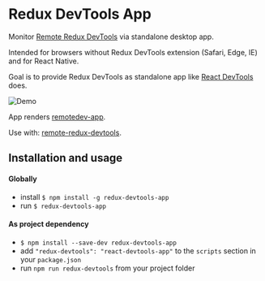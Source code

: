 # Redux DevTools App
Monitor [Remote Redux DevTools](https://github.com/zalmoxisus/remote-redux-devtools) via standalone desktop app. 

Intended for browsers without Redux DevTools extension (Safari, Edge, IE) and for React Native.

Goal is to provide Redux DevTools as standalone app like [React DevTools](https://github.com/facebook/react-devtools) does.

![Demo](https://adamfolwarczny.com/img/github/redux-devtools-app-demo.png)

App renders [remotedev-app](https://github.com/zalmoxisus/remotedev-app).

Use with: [remote-redux-devtools](https://github.com/zalmoxisus/remote-redux-devtools).

## Installation and usage
#### Globally
- install ```$ npm install -g redux-devtools-app``` 
- run ```$ redux-devtools-app```
#### As project dependency
- ```$ npm install --save-dev redux-devtools-app``` 
- add `"redux-devtools": "react-devtools-app"` to the `scripts` section in your `package.json`
- run `npm run redux-devtools` from your project folder